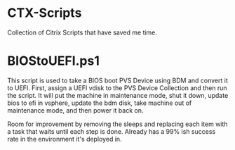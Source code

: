 # CTX-Scripts
Collection of Citrix Scripts that have saved me time.

# BIOStoUEFI.ps1
This script is used to take a BIOS boot PVS Device using BDM and convert it to UEFI. First, assign a UEFI vdisk to the PVS Device Collection and then run the script. It will put the machine in maintenance mode, shut it down, update bios to efi in vsphere, update the bdm disk, take machine out of maintenance mode, and then power it back on.  

Room for improvement by removing the sleeps and replacing each item with a task that waits until each step is done.  Already has a 99% ish success rate in the environment it's deployed in.  

